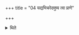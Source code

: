 +++
title = "04 यद्यभिचरेदमुष्य त्वा प्राणे"

+++

<details><summary>थिते</summary>

यद्यभिचरेदमुष्य त्वा प्राणे सादयामीति सादयेत् ४
</details>
